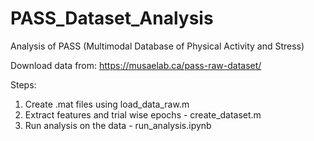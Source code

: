 # PASS_Dataset_Analysis
Analysis of PASS (Multimodal Database of Physical Activity and Stress)

Download data from: https://musaelab.ca/pass-raw-dataset/

Steps:
1. Create .mat files using load_data_raw.m
2. Extract features and trial wise epochs - create_dataset.m
3. Run analysis on the data  - run_analysis.ipynb

